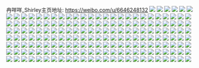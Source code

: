 冉咩咩_Shirley主页地址: https://weibo.com/u/6646248132 
![](https://wx4.sinaimg.cn/mw2000/007fMYKwgy1h95xamtiqfj31400u0jzc.jpg) 
![](https://wx4.sinaimg.cn/mw2000/007fMYKwgy1h95mmou6psj31400u0tgv.jpg) 
![](https://wx4.sinaimg.cn/mw2000/007fMYKwgy1h94t0hjtwrj30u01407c1.jpg) 
![](https://wx4.sinaimg.cn/mw2000/007fMYKwgy1h94t0h44vbj31400u0n7m.jpg) 
![](https://wx4.sinaimg.cn/mw2000/007fMYKwgy1h93mxc2xgpj30u0140wmu.jpg) 
![](https://wx4.sinaimg.cn/mw2000/007fMYKwgy1h93mxgfsjuj30u00u0aeb.jpg) 
![](https://wx4.sinaimg.cn/mw2000/007fMYKwgy1h93mxh22vyj30u0140grs.jpg) 
![](https://wx4.sinaimg.cn/mw2000/007fMYKwgy1h93mxixf1ej30u0140tgb.jpg) 
![](https://wx4.sinaimg.cn/mw2000/007fMYKwgy1h93mxieygnj30u014013a.jpg) 
![](https://wx4.sinaimg.cn/mw2000/007fMYKwgy1h9080jipp3j30u011igtg.jpg) 
![](https://wx4.sinaimg.cn/mw2000/007fMYKwgy1h8ym4oc4l5j30n01ds4qp.jpg) 
![](https://wx4.sinaimg.cn/mw2000/007fMYKwgy1h8ym4mybuvj30n01ds4qp.jpg) 
![](https://wx4.sinaimg.cn/mw2000/007fMYKwgy1h8xsuaro2gj32dc1kwqv5.jpg) 
![](https://wx4.sinaimg.cn/mw2000/007fMYKwgy1h8wib99rgwj30n014wwo5.jpg) 
![](https://wx4.sinaimg.cn/mw2000/007fMYKwgy1h8wbdm8hz2j30n01dsacq.jpg) 
![](https://wx4.sinaimg.cn/mw2000/007fMYKwgy1h8voec16dnj30n01dsgq0.jpg) 
![](https://wx4.sinaimg.cn/mw2000/007fMYKwgy1h8v5mmamfdj30u0140466.jpg) 
![](https://wx4.sinaimg.cn/mw2000/007fMYKwgy1h8v42cjtxhj31400u0145.jpg) 
![](https://wx4.sinaimg.cn/mw2000/007fMYKwgy1h8ug5tvc2gj30n01dstou.jpg) 
![](https://wx4.sinaimg.cn/mw2000/007fMYKwgy1h8u7dhqii8j30n01dsq7f.jpg) 
![](https://wx4.sinaimg.cn/mw2000/007fMYKwgy1h8u7dew8pyj30n01dsadq.jpg) 
![](https://wx4.sinaimg.cn/mw2000/007fMYKwgy1h8s8gsa7syj30u014045z.jpg) 
![](https://wx4.sinaimg.cn/mw2000/007fMYKwgy1h8n6i04udkj30n01ds13t.jpg) 
![](https://wx4.sinaimg.cn/mw2000/007fMYKwgy1h8mh249vrrj30n01ds0x4.jpg) 
![](https://wx4.sinaimg.cn/mw2000/007fMYKwgy1h8m47a3awaj30n00mjjvv.jpg) 
![](https://wx4.sinaimg.cn/mw2000/007fMYKwgy1h8jrzh7zg1j30n01ds4cl.jpg) 
![](https://wx4.sinaimg.cn/mw2000/007fMYKwgy1h8jr9k92wwj30wi1ycdpw.jpg) 
![](https://wx4.sinaimg.cn/mw2000/007fMYKwgy1h8ikbbgxz4j30n01ds0ya.jpg) 
![](https://wx4.sinaimg.cn/mw2000/007fMYKwgy1h8hrljjykkj31ds0n07aa.jpg) 
![](https://wx4.sinaimg.cn/mw2000/007fMYKwgy1h8hrlofocdj31ds0n0115.jpg) 
![](https://wx4.sinaimg.cn/mw2000/007fMYKwgy1h8hrlgtancj31ds0n0474.jpg) 
![](https://wx4.sinaimg.cn/mw2000/007fMYKwgy1h8hrlredezj31ds0n0n5n.jpg) 
![](https://wx4.sinaimg.cn/mw2000/007fMYKwgy1h8hjgbuwuqj30n01dsqtq.jpg) 
![](https://wx4.sinaimg.cn/mw2000/007fMYKwgy1h8hjgi73qsj30n01dsaxq.jpg) 
![](https://wx4.sinaimg.cn/mw2000/007fMYKwgy1h8gp5tdkrij30n01dsdwd.jpg) 
![](https://wx4.sinaimg.cn/mw2000/007fMYKwgy1h8gp5rsh9oj32c0340kjm.jpg) 
![](https://wx4.sinaimg.cn/mw2000/007fMYKwgy1h8gojzyy6xj30n01dstbi.jpg) 
![](https://wx4.sinaimg.cn/mw2000/007fMYKwgy1h8evv4jcf4j30n00ly0w2.jpg) 
![](https://wx4.sinaimg.cn/mw2000/007fMYKwgy1h8ettss5shj30n01ds7wh.jpg) 
![](https://wx4.sinaimg.cn/mw2000/007fMYKwgy1h88irhmorqj31o0190hdt.jpg) 
![](https://wx4.sinaimg.cn/mw2000/007fMYKwgy1h87cz6r0zij31o0190kjl.jpg) 
![](https://wx4.sinaimg.cn/mw2000/007fMYKwgy1h87cz9ykrsj31o01907wi.jpg) 
![](https://wx4.sinaimg.cn/mw2000/007fMYKwgy1h8666ycxx7j31sy0u0wnk.jpg) 
![](https://wx4.sinaimg.cn/mw2000/007fMYKwgy1h7z75dihzej30n01dstcq.jpg) 
![](https://wx4.sinaimg.cn/mw2000/007fMYKwgy1h7z75bewjrj30n01dswhz.jpg) 
![](https://wx4.sinaimg.cn/mw2000/007fMYKwgy1h7yybgotyrj31ds0n0jtf.jpg) 
![](https://wx4.sinaimg.cn/mw2000/007fMYKwgy1h7yybi8487j31ds0n00v2.jpg) 
![](https://wx4.sinaimg.cn/mw2000/007fMYKwgy1h7yybe58v7j31ds0n0mzd.jpg) 
![](https://wx4.sinaimg.cn/mw2000/007fMYKwgy1h7y3ohd33zj30n01dsamj.jpg) 
![](https://wx4.sinaimg.cn/mw2000/007fMYKwgy1h7ww3cgmz4j30u01hcwmq.jpg) 
![](https://wx4.sinaimg.cn/mw2000/007fMYKwgy1h7s835n11hj323u35sqv5.jpg) 
![](https://wx4.sinaimg.cn/mw2000/007fMYKwgy1h7s83383gsj3340340qv6.jpg) 
![](https://wx4.sinaimg.cn/mw2000/007fMYKwgy1h7s836f6wgj31g025htwg.jpg) 
![](https://wx4.sinaimg.cn/mw2000/007fMYKwgy1h7s83e6nd4j32c03407wi.jpg) 
![](https://wx4.sinaimg.cn/mw2000/007fMYKwgy1h7s8311b80j30n00ixq57.jpg) 
![](https://wx4.sinaimg.cn/mw2000/007fMYKwgy1h7qn54jihyj30qw1bsn4m.jpg) 
![](https://wx4.sinaimg.cn/mw2000/007fMYKwgy1h7oh0ljpzsj30n01dsb29.jpg) 
![](https://wx4.sinaimg.cn/mw2000/007fMYKwgy1h7j4qzasf6j30n01dsdjf.jpg) 
![](https://wx4.sinaimg.cn/mw2000/007fMYKwgy1h7iy2hawp0j30n00vdq5x.jpg) 
![](https://wx4.sinaimg.cn/mw2000/007fMYKwgy1h7hdou13i5j30n01dswl7.jpg) 
![](https://wx4.sinaimg.cn/mw2000/007fMYKwgy1h7hdnv2yvvj30n01dsgox.jpg) 
![](https://wx4.sinaimg.cn/mw2000/007fMYKwgy1h7ghz4jvgvj30n01dsdn4.jpg) 
![](https://wx4.sinaimg.cn/mw2000/007fMYKwgy1h7g8602cshj30n00jggoe.jpg) 
![](https://wx4.sinaimg.cn/mw2000/007fMYKwgy1h775gdu0a8j30n01dsn0u.jpg) 
![](https://wx4.sinaimg.cn/mw2000/007fMYKwgy1h76cljaxcij317t0u0qe1.jpg) 
![](https://wx4.sinaimg.cn/mw2000/007fMYKwgy1h74tjtvprmj30n01dstab.jpg) 
![](https://wx4.sinaimg.cn/mw2000/007fMYKwgy1h74tjyur39j30n01dsq7e.jpg) 
![](https://wx4.sinaimg.cn/mw2000/007fMYKwgy1h73danhsopj30n01dstcv.jpg) 
![](https://wx4.sinaimg.cn/mw2000/007fMYKwgy1h71j101s06j30n01dstbu.jpg) 
![](https://wx4.sinaimg.cn/mw2000/007fMYKwgy1h71j0x5du9j30n01dsgp2.jpg) 
![](https://wx4.sinaimg.cn/mw2000/007fMYKwgy1h6uoag7tdhj30u0148tf8.jpg) 
![](https://wx4.sinaimg.cn/mw2000/007fMYKwgy1h6uoah5uo0j30u014cq79.jpg) 
![](https://wx4.sinaimg.cn/mw2000/007fMYKwgy1h6uoalmyc2j31900u013c.jpg) 
![](https://wx4.sinaimg.cn/mw2000/007fMYKwgy1h6uob2oo5ij30u014049j.jpg) 
![](https://wx4.sinaimg.cn/mw2000/007fMYKwgy1h6uob48am4j31410u0k07.jpg) 
![](https://wx4.sinaimg.cn/mw2000/007fMYKwgy1h6uob5xbzkj30t91g0428.jpg) 
![](https://wx4.sinaimg.cn/mw2000/007fMYKwgy1h6uobcynbej30u01hc47v.jpg) 
![](https://wx4.sinaimg.cn/mw2000/007fMYKwgy1h6uobf2y77j30u0140dpw.jpg) 
![](https://wx4.sinaimg.cn/mw2000/007fMYKwgy1h6uobqznr2j30n01dsacw.jpg) 
![](https://wx4.sinaimg.cn/mw2000/007fMYKwgy1h6s8i41ithj31900u0wmf.jpg) 
![](https://wx4.sinaimg.cn/mw2000/007fMYKwgy1h6pclkdrluj30u00u0wjw.jpg) 
![](https://wx4.sinaimg.cn/mw2000/007fMYKwgy1h6ngyk2cgoj30n01ds0zv.jpg) 
![](https://wx4.sinaimg.cn/mw2000/007fMYKwgy1h6mlupdjsoj30u0140462.jpg) 
![](https://wx4.sinaimg.cn/mw2000/007fMYKwgy1h6mluqlnqgj30u0140aki.jpg) 
![](https://wx4.sinaimg.cn/mw2000/007fMYKwgy1h6linsk7utj30u01hcdnr.jpg) 
![](https://wx4.sinaimg.cn/mw2000/007fMYKwgy1h6l6e6wzppj30u01hcn2w.jpg) 
![](https://wx4.sinaimg.cn/mw2000/007fMYKwgy1h6l6eckqkbj30u01hctfc.jpg) 
![](https://wx4.sinaimg.cn/mw2000/007fMYKwgy1h6k9sehjacj30n01dsdkc.jpg) 
![](https://wx4.sinaimg.cn/mw2000/007fMYKwgy1h6i40frbz3j30u0191n1c.jpg) 
![](https://wx4.sinaimg.cn/mw2000/007fMYKwgy1h6i40f8ioxj30u00u0jsh.jpg) 
![](https://wx4.sinaimg.cn/mw2000/007fMYKwgy1h6hqevtzawj30n01dswgt.jpg) 
![](https://wx4.sinaimg.cn/mw2000/007fMYKwgy1h6hqf190moj30u0140grv.jpg) 
![](https://wx4.sinaimg.cn/mw2000/007fMYKwgy1h6hqf0kvt6j30n01ds40v.jpg) 
![](https://wx4.sinaimg.cn/mw2000/007fMYKwgy1h6hqf5x5ytj30u01hc77g.jpg) 
![](https://wx4.sinaimg.cn/mw2000/007fMYKwgy1h6hqf2n3ibj30u01hctjs.jpg) 
![](https://wx4.sinaimg.cn/mw2000/007fMYKwgy1h6hqf3io29j30u01hc42p.jpg) 
![](https://wx4.sinaimg.cn/mw2000/007fMYKwgy1h6hqctgsi5j30u0190dpv.jpg) 
![](https://wx4.sinaimg.cn/mw2000/007fMYKwgy1h6g715u85rj30n00o9wfq.jpg) 
![](https://wx4.sinaimg.cn/mw2000/007fMYKwgy1h6epgfr0rqj30u0140440.jpg) 
![](https://wx4.sinaimg.cn/mw2000/007fMYKwgy1h6ej3k9jraj30n01ds0y6.jpg) 
![](https://wx4.sinaimg.cn/mw2000/007fMYKwgy1h6ej3nwzr8j30n01ds0yl.jpg) 
![](https://wx4.sinaimg.cn/mw2000/007fMYKwgy1h6ej3oi7nmj30u014110w.jpg) 
![](https://wx4.sinaimg.cn/mw2000/007fMYKwgy1h6dik51herj30n00iljrn.jpg) 
![](https://wx4.sinaimg.cn/mw2000/007fMYKwgy1h6cazcdgkgj30u01sy0xh.jpg) 
![](https://wx4.sinaimg.cn/mw2000/007fMYKwgy1h6caz3b959j30u01sygqo.jpg) 
![](https://wx4.sinaimg.cn/mw2000/007fMYKwgy1h6bop6vorvj30n01dsaha.jpg) 
![](https://wx4.sinaimg.cn/mw2000/007fMYKwgy1h6boovtf9uj30n01ds102.jpg) 
![](https://wx4.sinaimg.cn/mw2000/007fMYKwgy1h6bophzcx1j30n01dsqa8.jpg) 
![](https://wx4.sinaimg.cn/mw2000/007fMYKwgy1h6b2mse9i4j322822u4qp.jpg) 
![](https://wx4.sinaimg.cn/mw2000/007fMYKwgy1h6avwrkln2j31o0280x6p.jpg) 
![](https://wx4.sinaimg.cn/mw2000/007fMYKwgy1h6avwvdtaaj32c0340e82.jpg) 
![](https://wx4.sinaimg.cn/mw2000/007fMYKwgy1h69w4cpk8vj30u00u0q7u.jpg) 
![](https://wx4.sinaimg.cn/mw2000/007fMYKwgy1h69w4dp7z5j30u00u0gr0.jpg) 
![](https://wx4.sinaimg.cn/mw2000/007fMYKwgy1h69w4eautoj30u0140dkr.jpg) 
![](https://wx4.sinaimg.cn/mw2000/007fMYKwgy1h67aj6b3tdj30n00r8dgy.jpg) 
![](https://wx4.sinaimg.cn/mw2000/007fMYKwgy1h652wmjaw9j30u01hcgtc.jpg) 
![](https://wx4.sinaimg.cn/mw2000/007fMYKwgy1h60srbqk9ij30n01dsdzp.jpg) 
![](https://wx4.sinaimg.cn/mw2000/007fMYKwgy1h60nvr121xj30n00drwf9.jpg) 
![](https://wx4.sinaimg.cn/mw2000/007fMYKwgy1h5ziur3k29j31ef23ne81.jpg) 
![](https://wx4.sinaimg.cn/mw2000/007fMYKwgy1h5z8wqen8uj30u0140wj2.jpg) 
![](https://wx4.sinaimg.cn/mw2000/007fMYKwgy1h5z8wr7mjbj30u014044z.jpg) 
![](https://wx4.sinaimg.cn/mw2000/007fMYKwgy1h5z8wryd1jj30u019048a.jpg) 
![](https://wx4.sinaimg.cn/mw2000/007fMYKwgy1h5z8wsspsdj30u0190wob.jpg) 
![](https://wx4.sinaimg.cn/mw2000/007fMYKwgy1h5yj2yhfhqj316n1kw4qp.jpg) 
![](https://wx4.sinaimg.cn/mw2000/007fMYKwgy1h5x3ly9ihhj30u00u0act.jpg) 
![](https://wx4.sinaimg.cn/mw2000/007fMYKwgy1h5x3lzbeq7j30u00u0wf1.jpg) 
![](https://wx4.sinaimg.cn/mw2000/007fMYKwgy1h4x96luymbj30u011idmv.jpg) 
![](https://wx4.sinaimg.cn/mw2000/007fMYKwgy1h4kd1d3dbej30u0190k2x.jpg) 
![](https://wx4.sinaimg.cn/mw2000/007fMYKwgy1h4kd1e4rq9j30u01hdakr.jpg) 
![](https://wx4.sinaimg.cn/mw2000/007fMYKwgy1h43zif3ra9j30u0191aj0.jpg) 
![](https://wx4.sinaimg.cn/mw2000/007fMYKwly1h3qc2i76hzj30u011iafs.jpg) 
![](https://wx4.sinaimg.cn/mw2000/007fMYKwgy1h3odr3ykybj32c03401l0.jpg) 
![](https://wx4.sinaimg.cn/mw2000/007fMYKwgy1h3nytf5kosj30yi22o7w2.jpg) 
![](https://wx4.sinaimg.cn/mw2000/007fMYKwgy1h3nytghgyfj30yi22o1hn.jpg) 
![](https://wx4.sinaimg.cn/mw2000/007fMYKwgy1h3nyti5fwxj30yi22o1kx.jpg) 
![](https://wx4.sinaimg.cn/mw2000/007fMYKwgy1h3dpjfbssuj30u0140ai5.jpg) 
![](https://wx4.sinaimg.cn/mw2000/007fMYKwgy1h3dpjeimscj30u0140dne.jpg) 
![](https://wx4.sinaimg.cn/mw2000/007fMYKwgy1h3di2makurj30u0140tgb.jpg) 
![](https://wx4.sinaimg.cn/mw2000/007fMYKwgy1h3bfw9rlsij30u0140ah4.jpg) 
![](https://wx4.sinaimg.cn/mw2000/007fMYKwgy1h3bg07pwt4j30u0140jyc.jpg) 
![](https://wx4.sinaimg.cn/mw2000/007fMYKwgy1h3bc7c0x4jj31sc2dsu0y.jpg) 
![](https://wx4.sinaimg.cn/mw2000/007fMYKwgy1h36rctww47j30zk0k043p.jpg) 
![](https://wx4.sinaimg.cn/mw2000/007fMYKwgy1h2csvl30o3j32dc35s1l0.jpg) 
![](https://wx4.sinaimg.cn/mw2000/007fMYKwgy1h2csvrrg6gj3247247b2a.jpg) 
![](https://wx4.sinaimg.cn/mw2000/007fMYKwgy1h2csvugqi4j3290290qv5.jpg) 
![](https://wx4.sinaimg.cn/mw2000/007fMYKwgy1h1xzjp15wbj31sc2dsb29.jpg) 
![](https://wx4.sinaimg.cn/mw2000/007fMYKwgy1h1xzjobkitj31sc2dse81.jpg) 
![](https://wx4.sinaimg.cn/mw2000/007fMYKwgy1h0z21lz4dij31sc232npd.jpg) 
![](https://wx4.sinaimg.cn/mw2000/007fMYKwgy1h0z21n6exsj32ds1schdt.jpg) 
![](https://wx4.sinaimg.cn/mw2000/007fMYKwgy1h0z21pxvd5j31k01k0x6p.jpg) 
![](https://wx4.sinaimg.cn/mw2000/007fMYKwgy1h0z21kwv3sj30u00u07gd.jpg) 
![](https://wx4.sinaimg.cn/mw2000/007fMYKwgy1h0ofx88mr8j30u0140qbv.jpg) 
![](https://wx4.sinaimg.cn/mw2000/007fMYKwgy1h0ofx9uvphj30u0141ti1.jpg) 
![](https://wx4.sinaimg.cn/mw2000/007fMYKwgy1h0ofxb2m26j30u0140wml.jpg) 
![](https://wx4.sinaimg.cn/mw2000/007fMYKwgy1h0in0w7bxnj30u01407c4.jpg) 
![](https://wx4.sinaimg.cn/mw2000/007fMYKwgy1h0in0y1jauj312t0sg11m.jpg) 
![](https://wx4.sinaimg.cn/mw2000/007fMYKwgy1gxr2vo26c6j30u014048n.jpg) 
![](https://wx4.sinaimg.cn/mw2000/007fMYKwgy1gxpauflh1nj32c02c0npe.jpg) 
![](https://wx4.sinaimg.cn/mw2000/007fMYKwgy1gxpaudsvqgj32c02c0kjm.jpg) 
![](https://wx4.sinaimg.cn/mw2000/007fMYKwgy1gxpaugpmrhj32c02c0npe.jpg) 
![](https://wx4.sinaimg.cn/mw2000/007fMYKwgy1gxpauhwb14j32c02c0qv6.jpg) 
![](https://wx4.sinaimg.cn/mw2000/007fMYKwgy1gwuyr2c7kzj30u00u043h.jpg) 
![](https://wx4.sinaimg.cn/mw2000/007fMYKwgy1gwuyr3dwqsj30u01400yq.jpg) 
![](https://wx4.sinaimg.cn/mw2000/007fMYKwgy1gwjk31rt7vj31sg2dsnpd.jpg) 
![](https://wx4.sinaimg.cn/mw2000/007fMYKwgy1gwjk336ziyj32ds1sghdt.jpg) 
![](https://wx4.sinaimg.cn/mw2000/007fMYKwgy1gw37lsfi4dj31z42yox6p.jpg) 
![](https://wx4.sinaimg.cn/mw2000/007fMYKwly1gw198jqm01j30sh160qah.jpg) 
![](https://wx4.sinaimg.cn/mw2000/007fMYKwly1gw198jc0t9j30u0140til.jpg) 
![](https://wx4.sinaimg.cn/mw2000/007fMYKwly1gw198k14rbj30u01sx7d0.jpg) 
![](https://wx4.sinaimg.cn/mw2000/007fMYKwly1gw198ldbitj32a82a8b2a.jpg) 
![](https://wx4.sinaimg.cn/mw2000/007fMYKwgy1gvqj8fnr9pj62c0340kjm02.jpg) 
![](https://wx4.sinaimg.cn/mw2000/007fMYKwgy1gvqj8i9mnhj63402c0npd02.jpg) 
![](https://wx4.sinaimg.cn/mw2000/007fMYKwgy1gvcwgtc9yrj60k00jz3z102.jpg) 
![](https://wx4.sinaimg.cn/mw2000/007fMYKwgy1gvcwgtosbhj60du0duglu02.jpg) 
![](https://wx4.sinaimg.cn/mw2000/007fMYKwgy1gvcwgsyhpwj60k00jzaag02.jpg) 
![](https://wx4.sinaimg.cn/mw2000/007fMYKwgy1guxex2wigcj60nu1fodmr02.jpg) 
![](https://wx4.sinaimg.cn/mw2000/007fMYKwgy1gus3jcpw3yj624k2u3qv502.jpg) 
![](https://wx4.sinaimg.cn/mw2000/007fMYKwgy1gus3jbu3dwj62582uzqv502.jpg) 
![](https://wx4.sinaimg.cn/mw2000/007fMYKwgy1guo9r2ybi6j619p0yawpd02.jpg) 
![](https://wx4.sinaimg.cn/mw2000/007fMYKwgy1guo9rh6m5sj622o33z7wl02.jpg) 
![](https://wx4.sinaimg.cn/mw2000/007fMYKwgy1gumce9r9awj60k00zkmz002.jpg) 
